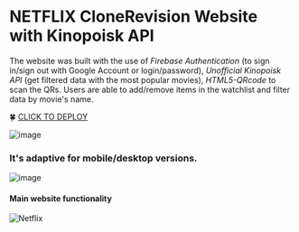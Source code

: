 # NETFLIX CloneRevision Website with Kinopoisk API

The website was built with the use of *Firebase Authentication* (to sign in/sign out with Google Account or login/password), *Unofficial Kinopoisk API* (get filtered data with the most popular movies), *HTML5-QRcode* to scan the QRs. Users are able to add/remove items in the watchlist and filter data by movie's name. 

🍀 [CLICK TO DEPLOY](https://netflix-clone-b2f54.web.app/)

![image](https://github.com/viccoshe/netflix-clone/assets/109619263/9aa0bf23-3153-4a21-a47c-b2a9b308b73e)

### It's adaptive for mobile/desktop versions.
![image](https://github.com/viccoshe/netflix-clone/assets/109619263/f87919b0-46a6-4bdc-85f4-1a0812a91a7b)


#### Main website functionality
![Netflix](https://github.com/viccoshe/netflix-clone/assets/109619263/29eb3d8a-c8a4-41fe-a221-e699fcea9e90)








